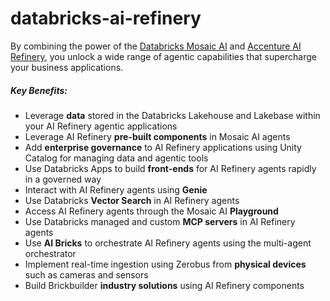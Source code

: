# databricks-ai-refinery

By combining the power of the [Databricks Mosaic AI](https://www.databricks.com/product/artificial-intelligence#related-products) and [Accenture AI Refinery](https://newsroom.accenture.com/news/2025/accenture-launches-distiller-agentic-ai-framework-to-accelerate-scalable-industry-ai-solutions), 
you unlock a wide range of agentic capabilities that supercharge your business applications.

##### Key Benefits:

- Leverage **data** stored in the Databricks Lakehouse and Lakebase within your AI Refinery agentic applications
- Leverage AI Refinery **pre-built components** in Mosaic AI agents
- Add **enterprise governance** to AI Refinery applications using Unity Catalog for managing data and agentic tools
- Use Databricks Apps to build **front-ends** for AI Refinery agents rapidly in a governed way
- Interact with AI Refinery agents using **Genie**
- Use Databricks **Vector Search** in AI Refinery agents
- Access AI Refinery agents through the Mosaic AI **Playground**
- Use Databricks managed and custom **MCP servers** in AI Refinery agents 
- Use **AI Bricks** to orchestrate AI Refinery agents using the multi-agent orchestrator
- Implement real-time ingestion using Zerobus from **physical devices** such as cameras and sensors
- Build Brickbuilder **industry solutions** using AI Refinery components